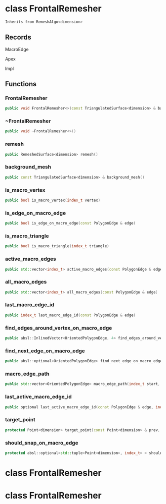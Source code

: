 # class FrontalRemesher


```cpp
Inherits from RemeshAlgo<dimension>
```



## Records

MacroEdge

Apex

Impl



## Functions

### FrontalRemesher

```cpp
public void FrontalRemesher<>(const TriangulatedSurface<dimension> & background_mesh, TriangulatedSurfaceBuilder<dimension> & background_builder, TriangulatedSurfaceEpsilonModifier<dimension> & background_modifier, const Metric<dimension> & metric, absl::Span<const index_t> lock_vertices)
```


### ~FrontalRemesher

```cpp
public void ~FrontalRemesher<>()
```


### remesh

```cpp
public RemeshedSurface<dimension> remesh()
```


### background_mesh

```cpp
public const TriangulatedSurface<dimension> & background_mesh()
```


### is_macro_vertex

```cpp
public bool is_macro_vertex(index_t vertex)
```


### is_edge_on_macro_edge

```cpp
public bool is_edge_on_macro_edge(const PolygonEdge & edge)
```


### is_macro_triangle

```cpp
public bool is_macro_triangle(index_t triangle)
```


### active_macro_edges

```cpp
public std::vector<index_t> active_macro_edges(const PolygonEdge & edge)
```


### all_macro_edges

```cpp
public std::vector<index_t> all_macro_edges(const PolygonEdge & edge)
```


### last_macro_edge_id

```cpp
public index_t last_macro_edge_id(const PolygonEdge & edge)
```


### find_edges_around_vertex_on_macro_edge

```cpp
public absl::InlinedVector<OrientedPolygonEdge, 4> find_edges_around_vertex_on_macro_edge(index_t macro_edge_id, index_t vertex)
```


### find_next_edge_on_macro_edge

```cpp
public absl::optional<OrientedPolygonEdge> find_next_edge_on_macro_edge(const OrientedPolygonEdge & edge, index_t macro_edge_id)
```


### macro_edge_path

```cpp
public std::vector<OrientedPolygonEdge> macro_edge_path(index_t start, index_t end, index_t macro_edge_id)
```


### last_active_macro_edge_id

```cpp
public optional last_active_macro_edge_id(const PolygonEdge & edge, index_t me)
```


### target_point

```cpp
protected Point<dimension> target_point(const Point<dimension> & prev, const Point<dimension> & last, const Point<dimension> & origin, double target)
```


### should_snap_on_macro_edge

```cpp
protected absl::optional<std::tuple<Point<dimension>, index_t> > should_snap_on_macro_edge(index_t triangle_id, const Point<dimension> & point)
```




# class FrontalRemesher

# class FrontalRemesher

